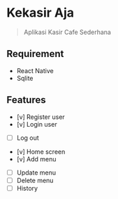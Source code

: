 # Kekasir Aja
> Aplikasi Kasir Cafe Sederhana

## Requirement
- React Native
- Sqlite

## Features
- [v] Register user
- [v] Login user
- [ ] Log out
- [v] Home screen
- [v] Add menu
- [ ] Update menu
- [ ] Delete menu
- [ ] History
